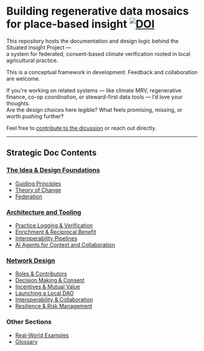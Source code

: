 # Building regenerative data mosaics for place-based insight [![DOI](https://zenodo.org/badge/DOI/10.5281/zenodo.16054509.svg)](https://doi.org/10.5281/zenodo.16054509)


This repository hosts the documentation and design logic behind the Situated Insight Project —  
a system for federated, consent-based climate verification rooted in local agricultural practice.

This is a conceptual framework in development. Feedback and collaboration are welcome.

If you're working on related systems — like climate MRV, regenerative finance, co-op coordination, or steward-first data tools — I’d love your thoughts.  
Are the design choices here legible? What feels promising, missing, or worth pushing further?

Feel free to [contribute to the dicussion](https://github.com/YOUR_REPO/issues) or reach out directly.

---

## Strategic Doc Contents

### [The Idea & Design Foundations](strategic-doc/idea-design-foundations.md)

- [Guiding Principles](strategic-doc/idea-design-foundations.md#guiding-principles)  
- [Theory of Change](strategic-doc/idea-design-foundations.md#theory-of-change)  
- [Federation](strategic-doc/idea-design-foundations.md#federation)

### [Architecture and Tooling](strategic-doc/architechture-tooling.md)

- [Practice Logging & Verification](strategic-doc/architecture_tooling.md#practice-logging--verification)  
- [Enrichment & Reciprocal Benefit](strategic-doc/architecture_tooling.md#enrichment--reciprocal-benefit)  
- [Interoperability Pipelines](strategic-doc/architecture_tooling.md#interoperability-pipelines)  
- [AI Agents for Context and Collaboration](strategic-doc/architecture_tooling.md#ai-agents-for-context-and-collaboration)

### [Network Design](strategic-doc/netowrk_design.md)

- [Roles & Contributors](strategic-doc/network_design.md#roles--contributors)  
- [Decision Making & Consent](strategic-doc/network_design.md#decision-making--consent)  
- [Incentives & Mutual Value](strategic-doc/network_design.md#incentives--mutual-value)  
- [Launching a Local DAO](strategic-doc/network_design.md#launching-a-local-dao)  
- [Interoperability & Collaboration](strategic-doc/network_design.md#interoperability--collaboration)  
- [Resilience & Risk Management](strategic-doc/network_design.md#resilience--risk-management)

### Other Sections

- [Real-World Examples](strategic-doc/real_world_examples.md#real-world-examples)  
- [Glossary](strategic-doc/glossary.md#glossary)


